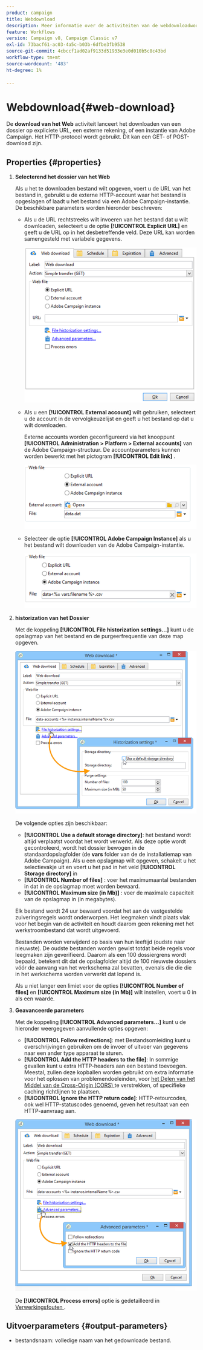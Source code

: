 ```yaml
---
product: campaign
title: Webdownload
description: Meer informatie over de activiteiten van de webdownloadworkflow
feature: Workflows
version: Campaign v8, Campaign Classic v7
exl-id: 73bacf61-ac03-4a5c-b03b-6dfbe3fb9538
source-git-commit: 4cbccf1ad02af9133d51933e3e0d010b5c8c43bd
workflow-type: tm+mt
source-wordcount: '483'
ht-degree: 1%

---
```


# Webdownload{#web-download}



De **download van het Web** activiteit lanceert het downloaden van een dossier op expliciete URL, een externe rekening, of een instantie van Adobe Campaign. Het HTTP-protocol wordt gebruikt. Dit kan een GET- of POST-download zijn.

## Properties {#properties}

1. **Selecterend het dossier van het Web**

   Als u het te downloaden bestand wilt opgeven, voert u de URL van het bestand in, gebruikt u de externe HTTP-account waar het bestand is opgeslagen of laadt u het bestand via een Adobe Campaign-instantie. De beschikbare parameters worden hieronder beschreven:

   * Als u de URL rechtstreeks wilt invoeren van het bestand dat u wilt downloaden, selecteert u de optie **[!UICONTROL Explicit URL]** en geeft u de URL op in het desbetreffende veld. Deze URL kan worden samengesteld met variabele gegevens.

     ![](assets/download_web_edit.png)

   * Als u een **[!UICONTROL External account]** wilt gebruiken, selecteert u de account in de vervolgkeuzelijst en geeft u het bestand op dat u wilt downloaden.

     Externe accounts worden geconfigureerd via het knooppunt **[!UICONTROL Administration > Platform > External accounts]** van de Adobe Campaign-structuur. De accountparameters kunnen worden bewerkt met het pictogram **[!UICONTROL Edit link]** .

     ![](assets/download_web_edit_external.png)

   * Selecteer de optie **[!UICONTROL Adobe Campaign Instance]** als u het bestand wilt downloaden van de Adobe Campaign-instantie.

     ![](assets/download_web_edit_instance.png)

1. **historization van het Dossier**

   Met de koppeling **[!UICONTROL File historization settings...]** kunt u de opslagmap van het bestand en de purgeerfrequentie van deze map opgeven.

   ![](assets/download_web_edit_hist.png)

   De volgende opties zijn beschikbaar:

   * **[!UICONTROL Use a default storage directory]**: het bestand wordt altijd verplaatst voordat het wordt verwerkt. Als deze optie wordt gecontroleerd, wordt het dossier bewogen in de standaardopslagfolder (de **vars** folder van de de installatiemap van Adobe Campaign). Als u een opslagmap wilt opgeven, schakelt u het selectievakje uit en voert u het pad in het veld **[!UICONTROL Storage directory]** in
   * **[!UICONTROL Number of files]** : voer het maximumaantal bestanden in dat in de opslagmap moet worden bewaard.
   * **[!UICONTROL Maximum size (in Mb)]** : voer de maximale capaciteit van de opslagmap in (in megabytes).

   Elk bestand wordt 24 uur bewaard voordat het aan de vastgestelde zuiveringsregels wordt onderworpen. Het leegmaken vindt plaats vlak voor het begin van de activiteit en houdt daarom geen rekening met het werkstroombestand dat wordt uitgevoerd.

   Bestanden worden verwijderd op basis van hun leeftijd (oudste naar nieuwste). De oudste bestanden worden gewist totdat beide regels voor leegmaken zijn geverifieerd. Daarom als een 100 dossiergrens wordt bepaald, betekent dit dat de opslagfolder altijd de 100 nieuwste dossiers vóór de aanvang van het werkschema zal bevatten, evenals die die die in het werkschema worden verwerkt dat lopend is.

   Als u niet langer een limiet voor de opties **[!UICONTROL Number of files]** en **[!UICONTROL Maximum size (in Mb)]** wilt instellen, voert u 0 in als een waarde.

1. **Geavanceerde parameters**

   Met de koppeling **[!UICONTROL Advanced parameters...]** kunt u de hieronder weergegeven aanvullende opties opgeven:

   * **[!UICONTROL Follow redirections]**: met Bestandsomleiding kunt u overschrijvingen gebruiken om de invoer of uitvoer van gegevens naar een ander type apparaat te sturen.
   * **[!UICONTROL Add the HTTP headers to the file]**: In sommige gevallen kunt u extra HTTP-headers aan een bestand toevoegen. Meestal, zullen deze kopballen worden gebruikt om extra informatie voor het oplossen van problemendoeleinden, voor [ het Delen van het Middel van de Cross-Origin (CORS) ](https://developer.mozilla.org/docs/Web/HTTP/CORS) te verstrekken, of specifieke caching richtlijnen te plaatsen.
   * **[!UICONTROL Ignore the HTTP return code]**: HTTP-retourcodes, ook wel HTTP-statuscodes genoemd, geven het resultaat van een HTTP-aanvraag aan.

   ![](assets/download_web_edit_advanced.png)

   De **[!UICONTROL Process errors]** optie is gedetailleerd in [ Verwerkingsfouten ](monitor-workflow-execution.md#processing-errors).

## Uitvoerparameters {#output-parameters}

* bestandsnaam: volledige naam van het gedownloade bestand.
